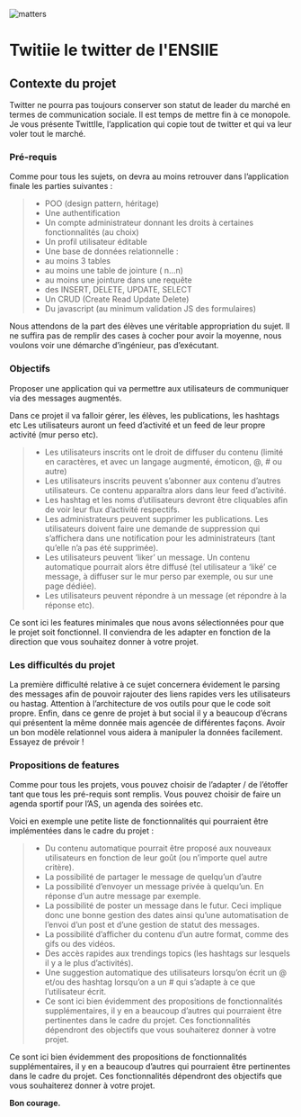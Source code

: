 ![matters](https://cdn-images-1.medium.com/max/2000/1*Pl-fB1X01RfcEbPP-FVlew.jpeg)

Twitiie le twitter de l'ENSIIE
=====

Contexte du projet
-------

Twitter ne pourra pas toujours conserver son statut de leader du marché en termes de communication sociale. Il est temps de mettre fin à ce monopole.
Je vous présente TwittIIe, l’application qui copie tout de twitter et qui va leur voler tout le marché.

### Pré-requis

Comme pour tous les sujets, on devra au moins retrouver dans l’application finale les parties suivantes :

> * POO (design pattern, héritage)
> * Une authentification
> * Un compte administrateur donnant les droits à certaines fonctionnalités (au choix)
> * Un profil utilisateur éditable
> * Une base de données relationnelle :
> * au moins 3 tables
> * au moins une table de jointure ( n…n)
> * au moins une jointure dans une requête
> * des INSERT, DELETE, UPDATE, SELECT
> * Un CRUD (Create Read Update Delete)
> * Du javascript (au minimum validation JS des formulaires)

Nous attendons de la part des élèves une véritable appropriation du sujet. Il ne suffira pas de remplir des cases à cocher pour avoir la moyenne, nous voulons voir une démarche d’ingénieur, pas d’exécutant.

### Objectifs

Proposer une application qui va permettre aux utilisateurs de communiquer via des messages augmentés.

Dans ce projet il va falloir gérer, les élèves, les publications, les hashtags etc
Les utilisateurs auront un feed d’activité et un feed de leur propre activité (mur perso etc).

> * Les utilisateurs inscrits ont le droit de diffuser du contenu (limité en caractères, et avec un langage augmenté, émoticon, @, # ou autre)
> * Les utilisateurs inscrits peuvent s’abonner aux contenu d’autres utilisateurs. Ce contenu apparaîtra alors dans leur feed d’activité.
> * Les hashtag et les noms d’utilisateurs devront être cliquables afin de voir leur flux d’activité respectifs.
> * Les administrateurs peuvent supprimer les publications. Les utilisateurs doivent faire une demande de suppression qui s’affichera dans une notification pour les administrateurs (tant qu’elle n’a pas été supprimée).
> * Les utilisateurs peuvent ‘liker’ un message. Un contenu automatique pourrait alors être diffusé (tel utilisateur a ‘liké’ ce message, à diffuser sur le mur perso par exemple, ou sur une page dédiée).
> * Les utilisateurs peuvent répondre à un message (et répondre à la réponse etc).

Ce sont ici les features minimales que nous avons sélectionnées pour que le projet soit fonctionnel. Il conviendra de les adapter en fonction de la direction que vous souhaitez donner à votre projet.

### Les difficultés du projet

La première difficulté relative à ce sujet concernera évidement le parsing des messages afin de pouvoir rajouter des liens rapides vers les utilisateurs ou hastag. Attention à l’architecture de vos outils pour que le code soit propre.
Enfin, dans ce genre de projet à but social il y a beaucoup d’écrans qui présentent la même donnée mais agencée de différentes façons. Avoir un bon modèle relationnel vous aidera à manipuler la données facilement. Essayez de prévoir !

### Propositions de features

Comme pour tous les projets, vous pouvez choisir de l’adapter / de l’étoffer tant que tous les pré-requis sont remplis. Vous pouvez choisir de faire un agenda sportif pour l’AS, un agenda des soirées etc.

Voici en exemple une petite liste de fonctionnalités qui pourraient être implémentées dans le cadre du projet :

> * Du contenu automatique pourrait être proposé aux nouveaux utilisateurs en fonction de leur goût (ou n’importe quel autre critère).
> * La possibilité de partager le message de quelqu’un d’autre
> * La possibilité d’envoyer un message privée à quelqu’un. En réponse d’un autre message par exemple.
> * La possibilité de poster un message dans le futur. Ceci implique donc une bonne gestion des dates ainsi qu’une automatisation de l’envoi d’un post et d’une gestion de statut des messages.
> * La possibilité d’afficher du contenu d’un autre format, comme des gifs ou des vidéos.
> * Des accès rapides aux trendings topics (les hashtags sur lesquels il y a le plus d’activités).
> * Une suggestion automatique des utilisateurs lorsqu’on écrit un @ et/ou des hashtag lorsqu’on a un # qui s’adapte à ce que l’utilisateur écrit.
> * Ce sont ici bien évidemment des propositions de fonctionnalités supplémentaires, il y en a beaucoup d’autres qui pourraient être pertinentes dans le cadre du projet. Ces fonctionnalités dépendront des objectifs que vous souhaiterez donner à votre projet.

Ce sont ici bien évidemment des propositions de fonctionnalités supplémentaires, il y en a beaucoup d’autres qui pourraient être pertinentes dans le cadre du projet. Ces fonctionnalités dépendront des objectifs que vous souhaiterez donner à votre projet.

**Bon courage.**
